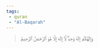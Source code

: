 ```yaml
---
tags: 
 - quran 
 - "Al-Baqarah"
---
```


> وَإِلَٰهُكُمۡ إِلَٰهٞ وَٰحِدٞۖ لَّآ إِلَٰهَ إِلَّا هُوَ ٱلرَّحۡمَٰنُ ٱلرَّحِيمُ
